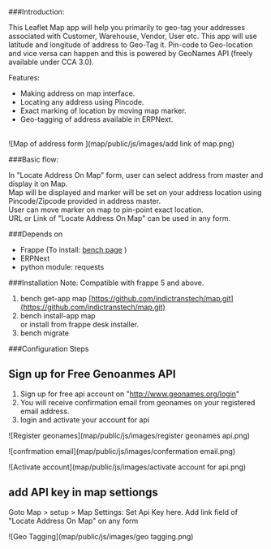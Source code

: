 <!-- ## Locate your address on map

app for locating your exact address on map with lat lon

#### License

MIT -->


###Introduction:

This Leaflet Map app will help you primarily to geo-tag your addresses associated  with Customer, Warehouse, Vendor, User etc. This app will use latitude and longitude of address to Geo-Tag it. Pin-code to Geo-location and vice versa can happen and this is powered by GeoNames API (freely available under CCA 3.0).<br>

Features:

* Making address on map interface.
* Locating any address using Pincode.
* Exact marking of location by moving map marker.
* Geo-tagging of address available in ERPNext.<br><br>

![Map of address form ](map/public/js/images/add link of map.png)

###Basic flow:

In "Locate Address On Map" form, user can select address from master and display it on Map.<br>
Map will be displayed and marker will be set on your address location using Pincode/Zipcode provided in address master.<br>
User can move marker on map to pin-point exact location.<br>
URL or Link of "Locate Address On Map" can be used in any form.<br>

###Depends on
- Frappe (To install: [bench page](https://github.com/frappe/bench) )
- ERPNext 
- python module: requests 

###Installation
Note: Compatible with frappe 5 and above.

1. bench get-app map [https://github.com/indictranstech/map.git](https://github.com/indictranstech/map.git)
2. bench install-app map<br>or install from frappe desk installer.
3. bench migrate

###Configuration Steps

## Sign up for Free Genoanmes API
1. Sign up for free api account on "http://www.geonames.org/login"
2. You will receive confirmation email from geonames on your registered email address.
3. login and activate your account for api

![Register geonames](map/public/js/images/register geonames api.png)<br>

![confrmation email](map/public/js/images/confermation email.png)<br>

![Activate account](map/public/js/images/activate account for api.png)<br>

## add API key in map settiongs
Goto Map  > setup > Map Settings:  Set Api Key here.
Add link field of "Locate Address On Map" on any form <br>

![Geo Tagging](map/public/js/images/geo tagging.png)


